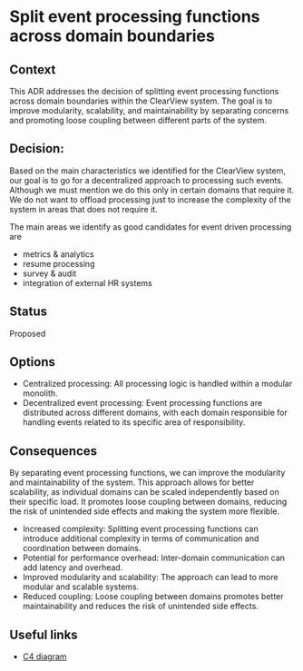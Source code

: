# Split event processing functions across domain boundaries

## Context
This ADR addresses the decision of splitting event processing functions across domain boundaries within the ClearView system. The goal is to improve modularity, scalability, and maintainability by separating concerns and promoting loose coupling between different parts of the system.

## Decision:
Based on the main characteristics we identified for the ClearView system, our goal is to go for a decentralized approach to processing such events. Although we must mention we do this only in certain domains that require it. We do not want to offload processing just to increase the complexity of the system in areas that does not require it.

The main areas we identify as good candidates for event driven processing are
* metrics & analytics
* resume processing
* survey & audit
* integration of external HR systems

## Status
Proposed

## Options
* Centralized processing: All processing logic is handled within a modular monolith.
* Decentralized event processing: Event processing functions are distributed across different domains, with each domain responsible for handling events related to its specific area of responsibility.

## Consequences
By separating event processing functions, we can improve the modularity and maintainability of the system.
This approach allows for better scalability, as individual domains can be scaled independently based on their specific load.
It promotes loose coupling between domains, reducing the risk of unintended side effects and making the system more flexible.

* Increased complexity: Splitting event processing functions can introduce additional complexity in terms of communication and coordination between domains.
* Potential for performance overhead: Inter-domain communication can add latency and overhead.
* Improved modularity and scalability: The approach can lead to more modular and scalable systems.
* Reduced coupling: Loose coupling between domains promotes better maintainability and reduces the risk of unintended side effects.
   

## Useful links
- [C4 diagram](https://github.com/octaviaah/ClearView/blob/main/2.ArchitectureVisualization/C4Diagram.md)
